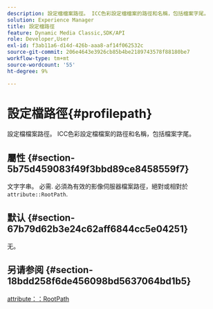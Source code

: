 ```yaml
---
description: 設定檔檔案路徑。 ICC色彩設定檔檔案的路徑和名稱，包括檔案字尾。
solution: Experience Manager
title: 設定檔路徑
feature: Dynamic Media Classic,SDK/API
role: Developer,User
exl-id: f3ab11a6-d14d-426b-aaa8-af14f062532c
source-git-commit: 206e4643e3926cb85b4be2189743578f88180be7
workflow-type: tm+mt
source-wordcount: '55'
ht-degree: 9%

---
```


# 設定檔路徑{#profilepath}

設定檔檔案路徑。 ICC色彩設定檔檔案的路徑和名稱，包括檔案字尾。

## 屬性 {#section-5b75d459083f49f3bbd89ce8458559f7}

文字字串。 必需. 必須為有效的影像伺服器檔案路徑，絕對或相對於 `attribute::RootPath`.

## 默认 {#section-67b79d62b3e24c62aff6844cc5e04251}

无。

## 另请参阅 {#section-18bdd258f6de456098bd5637064bd1b5}

[attribute：：RootPath](../../../../../ir-api/material-cat/image-rendering-api-ref/c-ir-material-catalog/c-ir-attributes-reference/r-ir-rootpath.md#reference-a4d7c96b62e14fcbad1740c702f160f3)
